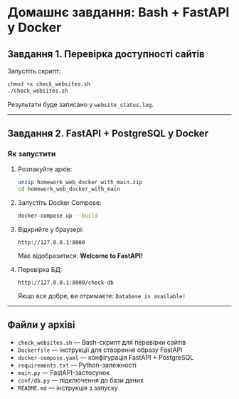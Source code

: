 # Домашнє завдання: Bash + FastAPI у Docker

##  Завдання 1. Перевірка доступності сайтів

Запустіть скрипт:
```bash
chmod +x check_websites.sh
./check_websites.sh
```
Результати буде записано у `website_status.log`.

---

##  Завдання 2. FastAPI + PostgreSQL у Docker

### Як запустити
1. Розпакуйте архів:
   ```bash
   unzip homework_web_docker_with_main.zip
   cd homework_web_docker_with_main
   ```

2. Запустіть Docker Compose:
   ```bash
   docker-compose up --build
   ```

3. Відкрийте у браузері:
   ```
   http://127.0.0.1:8000
   ```
   Має відобразитися: **Welcome to FastAPI!**

4. Перевірка БД:
   ```
   http://127.0.0.1:8000/check-db
   ```
   Якщо все добре, ви отримаєте: `Database is available!`

---

##  Файли у архіві
- `check_websites.sh` — Bash-скрипт для перевірки сайтів
- `Dockerfile` — інструкції для створення образу FastAPI
- `docker-compose.yaml` — конфігурація FastAPI + PostgreSQL
- `requirements.txt` — Python-залежності
- `main.py` — FastAPI-застосунок
- `conf/db.py` — підключення до бази даних
- `README.md` — інструкція з запуску
